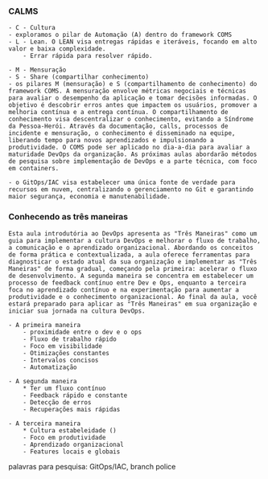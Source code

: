 ### CALMS
    - C - Cultura
    - exploramos o pilar de Automação (A) dentro do framework COMS
    - L - Lean. O LEAN visa entregas rápidas e iteráveis, focando em alto valor e baixa complexidade.
        - Errar rápida para resolver rápido.

    - M - Mensuração
    - S - Share (compartilhar conhecimento)
    - os pilares M (mensuração) e S (compartilhamento de conhecimento) do framework COMS. A mensuração envolve métricas negociais e técnicas para avaliar o desempenho da aplicação e tomar decisões informadas. O objetivo é descobrir erros antes que impactem os usuários, promover a melhoria contínua e a entrega contínua. O compartilhamento de conhecimento visa descentralizar o conhecimento, evitando a Síndrome da Pessoa-Herói. Através da documentação, calls, processos de incidente e mensuração, o conhecimento é disseminado na equipe, liberando tempo para novos aprendizados e impulsionando a produtividade. O COMS pode ser aplicado no dia-a-dia para avaliar a maturidade DevOps da organização. As próximas aulas abordarão métodos de pesquisa sobre implementação de DevOps e a parte técnica, com foco em containers.

    - o GitOps/IAC visa estabelecer uma única fonte de verdade para recursos em nuvem, centralizando o gerenciamento no Git e garantindo maior segurança, economia e manutenabilidade.


### Conhecendo as três maneiras

    Esta aula introdutória ao DevOps apresenta as "Três Maneiras" como um guia para implementar a cultura DevOps e melhorar o fluxo de trabalho, a comunicação e o aprendizado organizacional. Abordando os conceitos de forma prática e contextualizada, a aula oferece ferramentas para diagnosticar o estado atual da sua organização e implementar as "Três Maneiras" de forma gradual, começando pela primeira: acelerar o fluxo de desenvolvimento. A segunda maneira se concentra em estabelecer um processo de feedback contínuo entre Dev e Ops, enquanto a terceira foca no aprendizado contínuo e na experimentação para aumentar a produtividade e o conhecimento organizacional. Ao final da aula, você estará preparado para aplicar as "Três Maneiras" em sua organização e iniciar sua jornada na cultura DevOps.

    - A primeira maneira
        - proximidade entre o dev e o ops
        - Fluxo de trabalho rápido
        - Foco em visibilidade
        - Otimizações constantes
        - Intervalos concisos
        - Automatização
    
    - A segunda maneira
        * Ter um fluxo contínuo
        - Feedback rápido e constante
        - Detecção de erros
        - Recuperações mais rápidas
    
    - A terceira maneira
        * Cultura estabeleidade ()
        - Foco em produtividade
        - Aprendizado organizacional
        - Features locais e globais

palavras para pesquisa:
GitOps/IAC, branch police